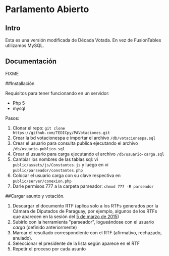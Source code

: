 # Parlamento Abierto

## Intro

Esta es una versión modificada de Década Votada. En vez de FusionTables utilizamos MySQL. 

## Documentación

FIXME

##Installación

Requisitos para tener funcionando en un servidor:
* Php 5
* mysql

Pasos:

1. Clonar el repo: `git clone https://github.com/TEDICpy/PAVotaciones.git`
2. Crear la bd votacionespa e importar el archivo `/db/votacionespa.sql`
3. Crear el usuario para consulta publica ejecutando el archivo `/db/usuario-publico.sql`
4. Crear el usuario para carga ejecutando el archivo `/db/usuario-carga.sql`
5. Cambiar los nombres de las tablas sql: vi `public/assets/js/Constantes.js` y luego en vi `public/parseador/constantes.php`
6. Colocar el usuario carga con su clave respectiva en `public/server/conexion.php`
7. Darle permisos 777 a la carpeta parseador: `chmod 777 -R parseador`

##Cargar asunto y votación.

1. Descargar el documento RTF (aplica solo a los RTFs generados por la Cámara de Diputados de Paraguay, por ejemplo, algunos de los RTFs que aparecen en la sesión del [5 de marzo de 2015](http://www.diputados.gov.py/plenaria/150305-SO/))
2. Subirlo con la herramienta  "parseador", logueándose con el usuario *carga* (definido anteriormente)
3. Marcar el resultado correspondiente con el RTF (afirmativo, rechazado, anulado).
4. Seleccionar el presidente de la lista según aparece en el RTF
5. Repetir el proceso por cada asunto


